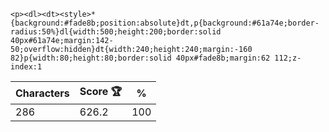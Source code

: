 `<p><dl><dt><style>*{background:#fade8b;position:absolute}dt,p{background:#61a74e;border-radius:50%}dl{width:500;height:200;border:solid 40px#61a74e;margin:142-50;overflow:hidden}dt{width:240;height:240;margin:-160 82}p{width:80;height:80;border:solid 40px#fade8b;margin:62 112;z-index:1`

| Characters | Score 🏆 | %   |
| ---------- | -------- | --- |
| 286        | 626.2    | 100 |
